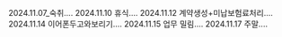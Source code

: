 2024.11.07_숙취....
2024.11.10 휴식....
2024.11.12 계약생성+미납보험료처리....
2024.11.14 이어폰두고와보리기....
2024.11.15 업무 밀림....
2024.11.17 주말....